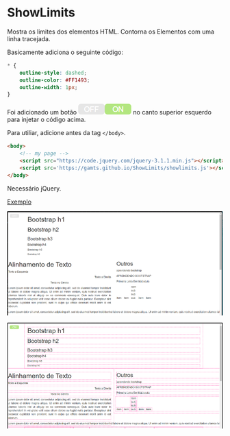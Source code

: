# ShowLimits
Mostra os limites dos elementos HTML. Contorna os Elementos com uma linha tracejada.

Basicamente adiciona o seguinte código:
```css
* {
    outline-style: dashed;
    outline-color: #FF1493;
    outline-width: 1px;
}
``` 

Foi adicionado um botão ![botão](img/imagem3.png) no canto superior esquerdo para injetar o código acima.

Para utiliar, adicione antes da tag `</body>`.
```html
<body>
    <!-- my page -->
    <script src="https://code.jquery.com/jquery-3.1.1.min.js"></script>
    <script src='https://gamts.github.io/ShowLimits/showlimits.js'></script>
</body>
```

Necessário jQuery.

[Exemplo](https://gamts.github.io/ShowLimits/exemplo/exemplo.html)

![sem contornos](img/imagem1.PNG)

![com contornos](img/imagem2.PNG)

